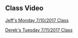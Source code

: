 ## Class Video

[Jeff's Monday 7/10/2017 Class](https://codingbootcamp.hosted.panopto.com/Panopto/Pages/Viewer.aspx?id=20f3fdd1-2053-4616-9590-1806203658c4)

[Derek's Tuesday 7/11/2017 Class](https://codingbootcamp.hosted.panopto.com/Panopto/Pages/Viewer.aspx?id=80200e55-dab1-4501-97e8-3a96305851c5)
